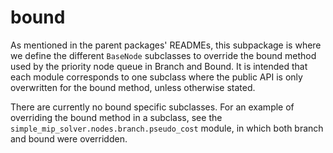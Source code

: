 # bound

As mentioned in the parent packages' READMEs, this subpackage is where we define
the different `BaseNode` subclasses to override the bound method used by
the priority node queue in Branch and Bound. It is intended that each module
corresponds to one subclass where the public API is only overwritten for the bound
method, unless otherwise stated.

There are currently no bound specific subclasses. For an example of overriding
the bound method in a subclass, see the `simple_mip_solver.nodes.branch.pseudo_cost`
module, in which both branch and bound were overridden.
